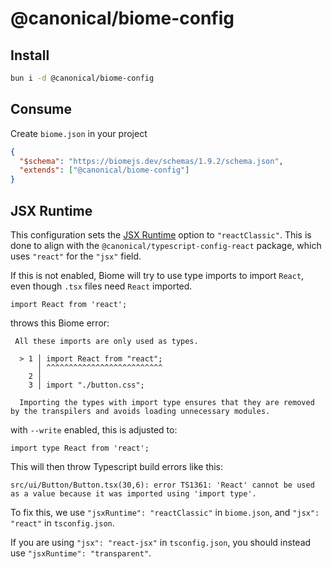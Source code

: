 # @canonical/biome-config

## Install

```sh
bun i -d @canonical/biome-config
```

## Consume

Create `biome.json` in your project

```json
{
  "$schema": "https://biomejs.dev/schemas/1.9.2/schema.json",
  "extends": ["@canonical/biome-config"]
}
```

## JSX Runtime

This configuration sets the [JSX Runtime](https://biomejs.dev/reference/configuration/#javascriptjsxruntime) option to `"reactClassic"`. 
This is done to align with the `@canonical/typescript-config-react` package, which uses `"react"` for the `"jsx"` field. 

If this is not enabled, Biome will try to use type imports to import `React`, even though `.tsx` files need `React` imported.

```tsx
import React from 'react';
```
throws this Biome error:
```
 All these imports are only used as types.
  
  > 1 │ import React from "react";
      │ ^^^^^^^^^^^^^^^^^^^^^^^^^^
    2 │ 
    3 │ import "./button.css";
  
  Importing the types with import type ensures that they are removed by the transpilers and avoids loading unnecessary modules.
```
with `--write` enabled, this is adjusted to:
```tsx
import type React from 'react';
```
This will then throw Typescript build errors like this:
```
src/ui/Button/Button.tsx(30,6): error TS1361: 'React' cannot be used as a value because it was imported using 'import type'.
```

To fix this, we use `"jsxRuntime": "reactClassic"` in `biome.json`, and `"jsx": "react"` in `tsconfig.json`.

If you are using `"jsx": "react-jsx"` in `tsconfig.json`, you should instead use `"jsxRuntime": "transparent"`.